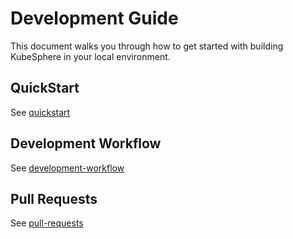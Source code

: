 # Development Guide

This document walks you through how to get started with building KubeSphere in your local environment.

## QuickStart

See [quickstart](quickstart.md)

## Development Workflow

See [development-workflow](development-workflow.md) 

## Pull Requests

See [pull-requests](pull-requests.md)

